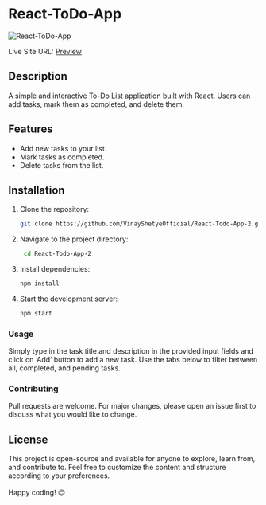 # React-ToDo-App
![React-ToDo-App](https://github.com/VinayShetyeOfficial/React-Todo-App-2/assets/100470361/f74d0579-7698-4379-b6db-cffcfe4e79a8)

Live Site URL: [Preview](https://main--cool-cajeta-7680ef.netlify.app/)

## Description
A simple and interactive To-Do List application built with React. Users can add tasks, mark them as completed, and delete them.
 
## Features
- Add new tasks to your list.
- Mark tasks as completed.
- Delete tasks from the list.                                

## Installation 
1. Clone the repository: 
   ```bash
   git clone https://github.com/VinayShetyeOfficial/React-Todo-App-2.git
   ```
 
2. Navigate to the project directory:
   ```bash
    cd React-Todo-App-2 
   ```
   
3. Install dependencies:
   ```bash
   npm install 
   ```

4. Start the development server:
   ```bash
   npm start
   ```

### Usage
Simply type in the task title and description in the provided input fields and click on ‘Add’ button to add a new task.
Use the tabs below to filter between all, completed, and pending tasks.

### Contributing
Pull requests are welcome. For major changes, please open an issue first to discuss what you would like to change.

## License
This project is open-source and available for anyone to explore, learn from, and contribute to.
Feel free to customize the content and structure according to your preferences. <br><br> Happy coding! 😊
